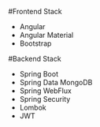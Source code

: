 #Frontend Stack
- Angular
- Angular Material
- Bootstrap

#Backend Stack
- Spring Boot
- Spring Data MongoDB
- Spring WebFlux
- Spring Security
- Lombok
- JWT

